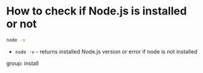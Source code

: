 # How to check if Node.js is installed or not

```bash
node -v
```

- `node -v` - returns installed Node.js version or error if node is not installed

group: install


